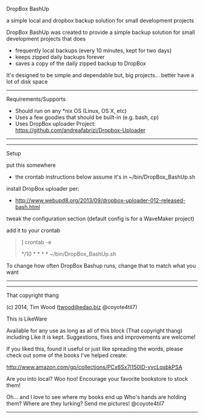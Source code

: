 DropBox BashUp

a simple local and dropbox backup solution for small development projects

DropBox BashUp was created to provide 
  a simple backup solution for small development projects
that does
* frequently local backups (every 10 minutes, kept for two days)
* keeps zipped daily backups forever
* saves a copy of the daily zipped backup to DropBox
   
It's designed to be simple and dependable but, big projects...
better have a lot of disk space


----

Requirements/Supports

* Should run on any *nix OS (Linux, OS X, etc)
* Uses a few goodies that should be built-in (e.g. bash, cp)
* Uses DropBox uploader
  Project: https://github.com/andreafabrizi/Dropbox-Uploader

----


----

Setup

put this somewhere
* the crontab instructions below assume it's in ~/bin/DropBox_BashUp.sh

install DropBox uploader per:
* http://www.webupd8.org/2013/09/dropbox-uploader-012-released-bash.html

tweak the configuration section (default config is for a WaveMaker project)

add it to your crontab
   > ] crontab -e
   >
   > */10 * * * * ~/bin/DropBox_BashUp.sh
   
To change how often DropBox Bashup runs, change that to match what you want

----


-----

That copyright thang

(c) 2014, Tim Wood (twood@edao.biz @coyote4til7)

This is LikeWare

Available for any use as long as all of this block (That copyright thang) 
including Like it is kept. Suggestions, fixes and improvements are welcome!

If you liked this, found it useful or just like spreading the words,
please check out some of the books I've helped create:

http://www.amazon.com/gp/collections/PCx6Sx7l150lD-vvcLqsbkPSA

Are you into local? Woo hoo!
Encourage your favorite bookstore to stock them!

Oh... and I love to see where my books end up
Who's hands are holding them? Where are they lurking?
Send me pictures!
@coyote4til7

----
